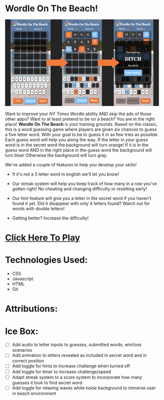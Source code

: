 # Wordle On The Beach!
![WordleGamePlay](./Assets/Images/wordle-readme-photo.png "Wordle Game Play Photo")

Want to improve your NY Times Wordle ability AND skip the ads of those other apps? Want to at least pretend to be on a beach? You are in the right place! **Wordle On The Beach** is your training grounds. Based on the classic, this is a word guessing game where players are given six chances to guess a five letter word. With your goal to be to guess it in as few tries as possible. Each guess word will help you along the way. If the letter in your guess word is in the secret word the background will turn orange!  If it is in the guess word AND in the right place in the guess word the background will turn blue! Otherwise the background will turn gray. 

We've added a couple of features to help you develop your skills! 
* If it's not a 5 letter word in english we'll let you know!

* Our streak system will help you keep track of how many in a row you've gotten right! No cheating and changing difficulty or resetting early!

* Our hint feature will give you a letter in the secret word if you haven't found it yet. Did it disappear with only 4 letters found? Watch out for words with double letters!

* Getting better? Increase the difficulty!


# **[Click Here To Play](https://wordle-on-the-beach.netlify.app/)**


# **Technologies Used:**
* CSS
* Javascript
* HTML
* Git


# **Attributions:**


# **Ice Box:**
- [ ] Add audio to letter inputs to guesses, submitted words, win/loss scenarios
- [ ] Add animation to letters revealed as included in secret word and in correct position
- [ ] Add toggle for hints to increase challenge when turned off
- [ ] Add toggle for timer to increase challenge/speed
- [ ] Adapt streak system to a score system to incorporate how many guesses it took to find secret word
- [ ] Add toggle for relaxing waves white noise background to immerse user in beach environment
